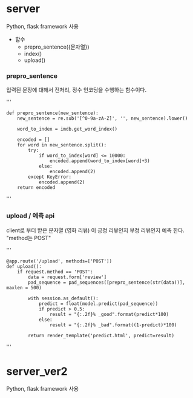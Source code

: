 # server
Python, flask framework 사용
* 함수
    - prepro_sentence({문자열})
    - index()
    - upload()

### prepro_sentence
입력된 문장에 대해서 전처리, 정수 인코딩을 수행하는 함수이다.

'''

    def prepro_sentence(new_sentence):
        new_sentence = re.sub('[^0-9a-zA-Z]', '', new_sentence).lower()
        
        word_to_index = imdb.get_word_index()
        
        encoded = []
        for word in new_sentence.split():
            try:
                if word_to_index[word] <= 10000:
                    encoded.append(word_to_index[word]+3)
                else:
                    encoded.append(2)
            except KeyError:
                encoded.append(2)
        return encoded

'''

### upload / 예측 api
client로 부터 받은 문자열 (영화 리뷰) 이 긍정 리뷰인지 부정 리뷰인지 예측 한다.
"method는 POST"

'''

    @app.route('/upload', methods=['POST']) 
    def upload():
        if request.method == 'POST': 
            data = request.form['review'] 
            pad_sequence = pad_sequences([prepro_sentence(str(data))], maxlen = 500)
            
            with session.as_default():
                predict = float(model.predict(pad_sequence))
                if predict > 0.5:
                    result = "{:.2f}% _good".format(predict*100)
                else:
                    result = "{:.2f}% _bad".format((1-predict)*100)
        
            return render_template('predict.html', predict=result)

'''

# server_ver2
Python, flask framework 사용